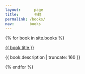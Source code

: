 ```yaml
---
layout: 	 page
title: 		 书籍
permalink: /books/
nav:       books
---
```


{% for book in site.books %}


<a href="{{ book.url | prepend: site.baseurl }}">
  {{ book.title }}
</a>

<p>{{ book.description | truncate: 160 }}</p>

{% endfor %}
